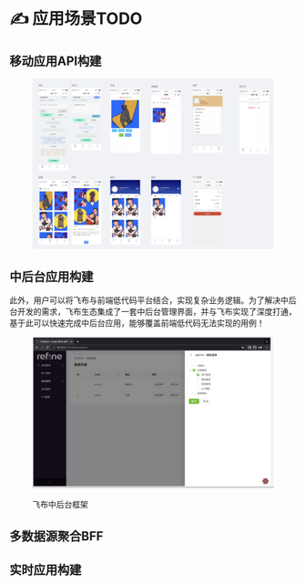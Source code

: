 # ✍ 应用场景TODO

## 移动应用API构建

<figure><img src=".gitbook/assets/image (15).png" alt=""><figcaption></figcaption></figure>



## 中后台应用构建

此外，用户可以将飞布与前端低代码平台结合，实现复杂业务逻辑。为了解决中后台开发的需求，飞布生态集成了一套中后台管理界面，并与飞布实现了深度打通，基于此可以快速完成中后台应用，能够覆盖前端低代码无法实现的用例！

<figure><img src=".gitbook/assets/image (1) (1).png" alt=""><figcaption><p>飞布中后台框架</p></figcaption></figure>

## 多数据源聚合BFF





## 实时应用构建



##
